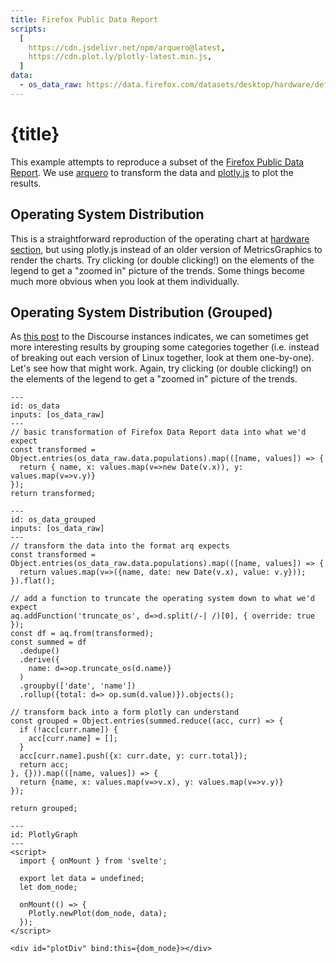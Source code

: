 ```yaml
---
title: Firefox Public Data Report
scripts:
  [
    https://cdn.jsdelivr.net/npm/arquero@latest,
    https://cdn.plot.ly/plotly-latest.min.js,
  ]
data:
  - os_data_raw: https://data.firefox.com/datasets/desktop/hardware/default/osName/index.json
---
```


# {title}

This example attempts to reproduce a subset of the [Firefox Public Data Report].
We use [arquero] to transform the data and [plotly.js] to plot the results.

[firefox public data report]: https://data.firefox.com/
[arquero]: https://uwdata.github.io/arquero
[plotly.js]: https://plotly.com/javascript/

## Operating System Distribution

This is a straightforward reproduction of the operating chart at [hardware section], but using plotly.js instead of an older version of MetricsGraphics to render the charts.
Try clicking (or double clicking!) on the elements of the legend to get a "zoomed in" picture of the trends.
Some things become much more obvious when you look at them individually.

<PlotlyGraph data={os_data} />

[hardware section]: https://data.firefox.com/dashboard/hardware

## Operating System Distribution (Grouped)

As [this post] to the Discourse instances indicates, we can sometimes get more interesting results by grouping some categories together (i.e. instead of breaking out each version of Linux together, look at them one-by-one).
Let's see how that might work.
Again, try clicking (or double clicking!) on the elements of the legend to get a "zoomed in" picture of the trends.

[this post]: https://discourse.mozilla.org/t/some-hardware-reports-could-yield-more-interesting-information-than-they-currently-do/49462

<PlotlyGraph data={os_data_grouped} />

```{code-cell} js
---
id: os_data
inputs: [os_data_raw]
---
// basic transformation of Firefox Data Report data into what we'd expect
const transformed = Object.entries(os_data_raw.data.populations).map(([name, values]) => {
  return { name, x: values.map(v=>new Date(v.x)), y: values.map(v=>v.y)}
});
return transformed;
```

```{code-cell} js
---
id: os_data_grouped
inputs: [os_data_raw]
---
// transform the data into the format arq expects
const transformed = Object.entries(os_data_raw.data.populations).map(([name, values]) => {
  return values.map(v=>({name, date: new Date(v.x), value: v.y}));
}).flat();

// add a function to truncate the operating system down to what we'd expect
aq.addFunction('truncate_os', d=>d.split(/-| /)[0], { override: true });
const df = aq.from(transformed);
const summed = df
  .dedupe()
  .derive({
    name: d=>op.truncate_os(d.name)}
  )
  .groupby(['date', 'name'])
  .rollup({total: d=> op.sum(d.value)}).objects();

// transform back into a form plotly can understand
const grouped = Object.entries(summed.reduce((acc, curr) => {
  if (!acc[curr.name]) {
    acc[curr.name] = [];
  }
  acc[curr.name].push({x: curr.date, y: curr.total});
  return acc;
}, {})).map(([name, values]) => {
  return {name, x: values.map(v=>v.x), y: values.map(v=>v.y)}
});

return grouped;
```

```{code-cell} svelte
---
id: PlotlyGraph
---
<script>
  import { onMount } from 'svelte';

  export let data = undefined;
  let dom_node;

  onMount(() => {
    Plotly.newPlot(dom_node, data);
  });
</script>

<div id="plotDiv" bind:this={dom_node}></div>
```
